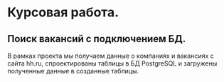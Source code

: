 # Курсовая работа.
## Поиск вакансий с подключением БД.

В рамках проекта мы получаем данные о компаниях и вакансиях с сайта hh.ru, 
спроектированы таблицы в БД PostgreSQL и загружены полученные данные в созданные таблицы.